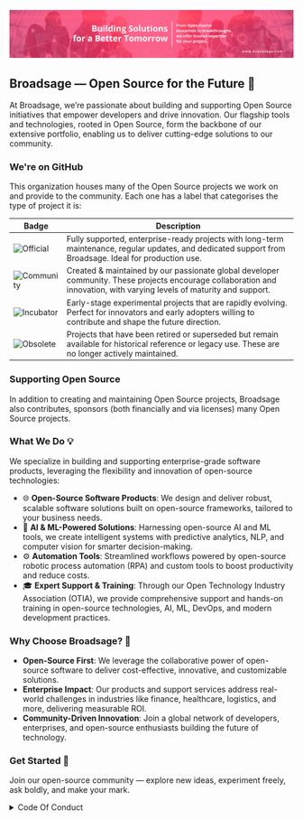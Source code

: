 ![Broadsage Collaboration Image](https://github.com/broadsage/.github/blob/main/profile/banner.png)

## Broadsage — Open Source for the Future 🚀

At Broadsage, we’re passionate about building and supporting Open Source initiatives that empower developers and drive innovation. Our flagship tools and technologies, rooted in Open Source, form the backbone of our extensive portfolio, enabling us to deliver cutting-edge solutions to our community.

### We're on GitHub

This organization houses many of the Open Source projects we work on and provide to the community. Each one has a label that categorises the type of project it is:

| Badge        | Description           
| ------------- |-------------|
| ![Official](https://img.shields.io/badge/project-official-green.svg?colorA=303033&colorB=ff8a2c&label=Broadsage&style=for-the-badge) | Fully supported, enterprise-ready projects with long-term maintenance, regular updates, and dedicated support from Broadsage. Ideal for production use. |
| ![Community](https://img.shields.io/badge/project-community-green.svg?colorA=303033&colorB=28B8A0&label=Broadsage&style=for-the-badge) | Created & maintained by our passionate global developer community. These projects encourage collaboration and innovation, with varying levels of maturity and support. |
| ![Incubator](https://img.shields.io/badge/project-incubator-green.svg?colorA=303033&colorB=c3cf00&label=Broadsage&style=for-the-badge) | Early-stage experimental projects that are rapidly evolving. Perfect for innovators and early adopters willing to contribute and shape the future direction. |
| ![Obsolete](https://img.shields.io/badge/project-obsolete-green.svg?colorA=303033&colorB=D1D1D2&label=Broadsage&style=for-the-badge) | Projects that have been retired or superseded but remain available for historical reference or legacy use. These are no longer actively maintained. |
### Supporting Open Source

In addition to creating and maintaining Open Source projects, Broadsage also contributes, sponsors (both financially and via licenses) many Open Source projects.

### What We Do 💡

We specialize in building and supporting enterprise-grade software products, leveraging the flexibility and innovation of open-source technologies:

- 🌐 **Open-Source Software Products**: We design and deliver robust, scalable software solutions built on open-source frameworks, tailored to your business needs.
- 🤖 **AI & ML-Powered Solutions**: Harnessing open-source AI and ML tools, we create intelligent systems with predictive analytics, NLP, and computer vision for smarter decision-making.
- ⚙️ **Automation Tools**: Streamlined workflows powered by open-source robotic process automation (RPA) and custom tools to boost productivity and reduce costs.
- 🎓 **Expert Support & Training**: Through our Open Technology Industry Association (OTIA), we provide comprehensive support and hands-on training in open-source technologies, AI, ML, DevOps, and modern development practices.

### Why Choose Broadsage? 💼

- **Open-Source First**: We leverage the collaborative power of open-source software to deliver cost-effective, innovative, and customizable solutions.
- **Enterprise Impact**: Our products and support services address real-world challenges in industries like finance, healthcare, logistics, and more, delivering measurable ROI.
- **Community-Driven Innovation**: Join a global network of developers, enterprises, and open-source enthusiasts building the future of technology.

### Get Started 🚀

Join our open-source community — explore new ideas, experiment freely, ask boldly, and make your mark.

<details>
<summary>Code Of Conduct</summary>
<br>
This code of conduct outlines our expectations for all those who participate in our open source projects and communities (community programs), as well as the consequences for unacceptable behaviour. We invite all those who participate to help us create safe and positive experiences for everyone. Communities mirror the societies in which they exist and positive action is essential to counteract the many forms of inequality and abuses of power that exist in society. 

#### How to behave
The following behaviours are expected and requested of all community members:

* Participate in an authentic and active way. In doing so, you contribute to the health and longevity of this community.
* Exercise consideration, respect and empathy in your speech and actions. Remember, we have all been through different stages of learning when adopting technologies.
* Refrain from demeaning, discriminatory, or harassing behaviour and speech.
* Disagreements on things are fine, argumentative behaviour or trolling are not.

#### How not to behave

* Do not perform threats of violence or use violent language directed against another person.
* Do not make jokes of sexist, racist, homophobic, transphobic, ableist or otherwise discriminatory nature, or use language of this nature.
* Do not post or display sexually explicit or violent material.
* Do not post or threaten to post other people’s personally identifying information ("doxing").
* Do not make personal insults, particularly those related to gender, sexual orientation, race, religion, or disability.
* Do not engage in sexual attention. This includes, sexualised comments or jokes and sexual advances.
* Do not advocate for, or encourage, any of the above behaviour.

Please take into account that online communities bring together people from many different cultures and backgrounds. It's important to understand that sometimes the combination of cultural differences and online interaction can lead to misunderstandings. That is why having empathy is very important.

#### How to report issues

If someone is acting inappropriately or violating this Code of Conduct in any shape or form, and they are not receptive to your feedback or you prefer not to confront them, please reach out to Broadsage via conduct@broadsage.com 

#### Consequences of Unacceptable Behaviour

Unacceptable behaviour from any community member will not be tolerated. Anyone asked to stop unacceptable behaviour is expected to comply immediately. If a community member engages in unacceptable behaviour, Broadsage and/or community organisers may take any action they deem appropriate, up to and including a temporary ban or permanent expulsion from the community without warning.

##### License and attribution
The license is based off of The Citizen Code of Conduct is distributed by Stumptown Syndicate under a Creative Commons Attribution-ShareAlike license.
